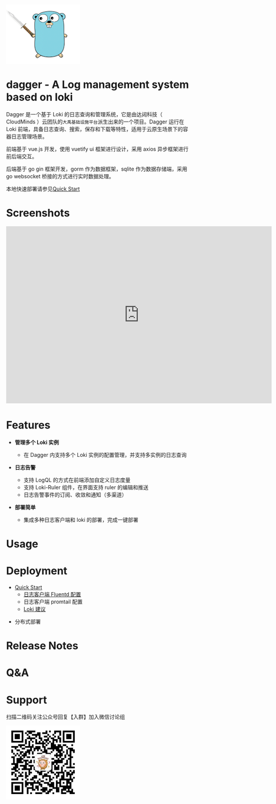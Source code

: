 <img align="center" width="200" height="160" src="docs/logo.png">

# dagger - A Log management system based on loki

Dagger 是一个基于 Loki 的日志查询和管理系统，它是由达闼科技（ CloudMinds ）云团队的`大禹基础设施平台`派生出来的一个项目。Dagger 运行在 Loki 前端，具备日志查询、搜索，保存和下载等特性，适用于云原生场景下的容器日志管理场景。

前端基于 vue.js 开发，使用 vuetify ui 框架进行设计，采用 axios 异步框架进行前后端交互。

后端基于 go gin 框架开发，gorm 作为数据框架，sqlite 作为数据存储端，采用 go websocket 桥接的方式进行实时数据处理。

本地快速部署请参见[Quick Start](#jump)

# Screenshots

<iframe width="720" height="480" src="https://www.youtube.com/embed/1qc8_nZA_dM" frameborder="0" allow="accelerometer; autoplay; clipboard-write; encrypted-media; gyroscope; picture-in-picture" allowfullscreen></iframe>

# Features

- **管理多个 Loki 实例**

  - 在 Dagger 内支持多个 Loki 实例的配置管理，并支持多实例的日志查询

- **日志告警**

  - 支持 LogQL 的方式在前端添加自定义日志度量
  - 支持 Loki-Ruler 组件，在界面支持 ruler 的编辑和推送
  - 日志告警事件的订阅、收敛和通知（多渠道）

- **部署简单**
  - 集成多种日志客户端和 loki 的部署，完成一键部署

# Usage

# Deployment

- <span id = "jump">[Quick Start](docs/quick_start.md)</span>
  - [日志客户端 Fluentd 配置](docs/fluentd_config.md)
  - 日志客户端 promtail 配置
  - [Loki 建议](docs/Loki_best_practice.md)

* 分布式部署

# Release Notes

# Q&A

# Support

扫描二维码关注公众号回复【入群】加入微信讨论组

<img align="left" width="200" height="200" src="docs/qrcode.jpg">
